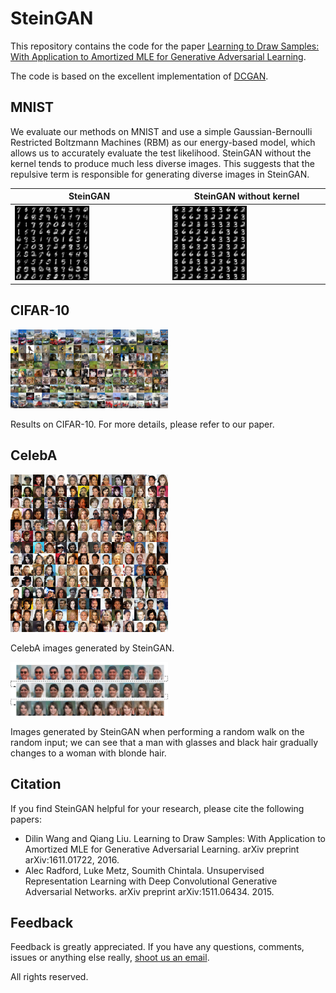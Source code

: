 # SteinGAN
This repository contains the code for the paper [Learning to Draw Samples: With Application to Amortized MLE for Generative Adversarial Learning](https://arxiv.org/pdf/1611.01722.pdf).

The code is based on the excellent implementation of [DCGAN](https://github.com/Newmu/dcgan_code).

## MNIST
We evaluate our methods on MNIST and
use a simple Gaussian-Bernoulli Restricted Boltzmann Machines
(RBM) as our energy-based model, which allows
us to accurately evaluate the test likelihood.
SteinGAN without the kernel
tends to produce much less diverse images. This suggests
that the repulsive term is responsible for generating diverse
images in SteinGAN.

SteinGAN | SteinGAN without kernel
-------- | --------------------
<img src="images/rbm_adv.png" width="50%"> | <img src="images/rbm_adv_no_kernel.png" width="50%">


## CIFAR-10
<img src="images/cifar10_samples.png" width="50%">

Results on CIFAR-10. For more details, please refer to our paper.

## CelebA
<img src="images/celeba_samples.png" width="50%">

CelebA images generated by SteinGAN.

<img src="images/celeba_random_walk.png" width="50%">

Images generated by SteinGAN when performing a random walk on the random input; we can see that a man with glasses and black hair gradually changes to a woman with blonde hair.

## Citation
If you find SteinGAN helpful for your research, please cite the following papers:
* Dilin Wang and Qiang Liu. Learning to Draw Samples: With Application to Amortized MLE for Generative Adversarial Learning. arXiv preprint arXiv:1611.01722, 2016.
* Alec Radford, Luke Metz, Soumith Chintala. Unsupervised Representation Learning with Deep Convolutional Generative Adversarial Networks. arXiv preprint arXiv:1511.06434. 2015.


## Feedback
Feedback is greatly appreciated. If you have any questions, comments, issues or anything else really, [shoot us an email](mailto:dilin.wang.gr@dartmouth.edu).

All rights reserved.
